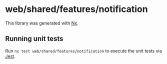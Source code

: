 # web/shared/features/notification

This library was generated with [Nx](https://nx.dev).

## Running unit tests

Run `nx test web/shared/features/notification` to execute the unit tests via [Jest](https://jestjs.io).

